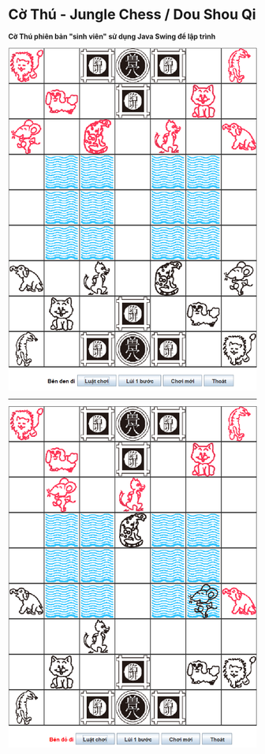 # Cờ Thú - Jungle Chess / Dou Shou Qi

**Cờ Thú phiên bản "sinh viên" sử dụng Java Swing để lập trình**

![JungleChess-Board](markdown/board.png)

---

![JungleChess-Board](markdown/board-2.png)
